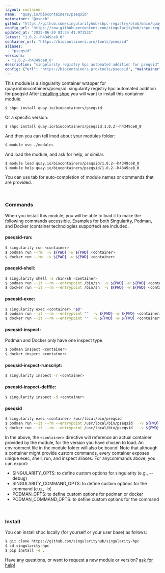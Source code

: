 ```yaml
---
layout: container
name:  "quay.io/biocontainers/pseqsid"
maintainer: "@vsoch"
github: "https://github.com/singularityhub/shpc-registry/blob/main/quay.io/biocontainers/pseqsid/container.yaml"
config_url: "https://raw.githubusercontent.com/singularityhub/shpc-registry/main/quay.io/biocontainers/pseqsid/container.yaml"
updated_at: "2025-06-20 03:34:41.971531"
latest: "1.0.2--h4349ce8_0"
container_url: "https://biocontainers.pro/tools/pseqsid"
aliases:
 - "pseqsid"
versions:
 - "1.0.2--h4349ce8_0"
description: "singularity registry hpc automated addition for pseqsid"
config: {"url": "https://biocontainers.pro/tools/pseqsid", "maintainer": "@vsoch", "description": "singularity registry hpc automated addition for pseqsid", "latest": {"1.0.2--h4349ce8_0": "sha256:7d431bd1dfb55e91e64111828b1fcd666481d2d02e5dcbf54edc0efabccfc6a9"}, "tags": {"1.0.2--h4349ce8_0": "sha256:7d431bd1dfb55e91e64111828b1fcd666481d2d02e5dcbf54edc0efabccfc6a9"}, "docker": "quay.io/biocontainers/pseqsid", "aliases": {"pseqsid": "/usr/local/bin/pseqsid"}}
---
```


This module is a singularity container wrapper for quay.io/biocontainers/pseqsid.
singularity registry hpc automated addition for pseqsid
After [installing shpc](#install) you will want to install this container module:


```bash
$ shpc install quay.io/biocontainers/pseqsid
```

Or a specific version:

```bash
$ shpc install quay.io/biocontainers/pseqsid:1.0.2--h4349ce8_0
```

And then you can tell lmod about your modules folder:

```bash
$ module use ./modules
```

And load the module, and ask for help, or similar.

```bash
$ module load quay.io/biocontainers/pseqsid/1.0.2--h4349ce8_0
$ module help quay.io/biocontainers/pseqsid/1.0.2--h4349ce8_0
```

You can use tab for auto-completion of module names or commands that are provided.

<br>

### Commands

When you install this module, you will be able to load it to make the following commands accessible.
Examples for both Singularity, Podman, and Docker (container technologies supported) are included.

#### pseqsid-run:

```bash
$ singularity run <container>
$ podman run --rm  -v ${PWD} -w ${PWD} <container>
$ docker run --rm  -v ${PWD} -w ${PWD} <container>
```

#### pseqsid-shell:

```bash
$ singularity shell -s /bin/sh <container>
$ podman run --it --rm --entrypoint /bin/sh  -v ${PWD} -w ${PWD} <container>
$ docker run --it --rm --entrypoint /bin/sh  -v ${PWD} -w ${PWD} <container>
```

#### pseqsid-exec:

```bash
$ singularity exec <container> "$@"
$ podman run --it --rm --entrypoint ""  -v ${PWD} -w ${PWD} <container> "$@"
$ docker run --it --rm --entrypoint ""  -v ${PWD} -w ${PWD} <container> "$@"
```

#### pseqsid-inspect:

Podman and Docker only have one inspect type.

```bash
$ podman inspect <container>
$ docker inspect <container>
```

#### pseqsid-inspect-runscript:

```bash
$ singularity inspect -r <container>
```

#### pseqsid-inspect-deffile:

```bash
$ singularity inspect -d <container>
```


#### pseqsid

```bash
$ singularity exec <container> /usr/local/bin/pseqsid
$ podman run --it --rm --entrypoint /usr/local/bin/pseqsid   -v ${PWD} -w ${PWD} <container> -c " $@"
$ docker run --it --rm --entrypoint /usr/local/bin/pseqsid   -v ${PWD} -w ${PWD} <container> -c " $@"
```



In the above, the `<container>` directive will reference an actual container provided
by the module, for the version you have chosen to load. An environment file in the
module folder will also be bound. Note that although a container
might provide custom commands, every container exposes unique exec, shell, run, and
inspect aliases. For anycommands above, you can export:

 - SINGULARITY_OPTS: to define custom options for singularity (e.g., --debug)
 - SINGULARITY_COMMAND_OPTS: to define custom options for the command (e.g., -b)
 - PODMAN_OPTS: to define custom options for podman or docker
 - PODMAN_COMMAND_OPTS: to define custom options for the command

<br>

### Install

You can install shpc locally (for yourself or your user base) as follows:

```bash
$ git clone https://github.com/singularityhub/singularity-hpc
$ cd singularity-hpc
$ pip install -e .
```

Have any questions, or want to request a new module or version? [ask for help!](https://github.com/singularityhub/singularity-hpc/issues)